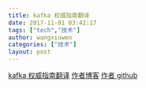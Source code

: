 ```yaml
---
title: kafka 权威指南翻译
date: 2017-11-01 03:42:17
tags: ["tech","技术"]
author: wangxiuwen
categories: ["技术"]
layout: post
---
```


[kafka 权威指南翻译](http://zqhxuyuan.github.io/2016/10/27/Kafka-Definitive-Guide-cn-04/#概念)
[作者博客](http://zqhxuyuan.github.io/)
[作者 github](https://github.com/zqhxuyuan)